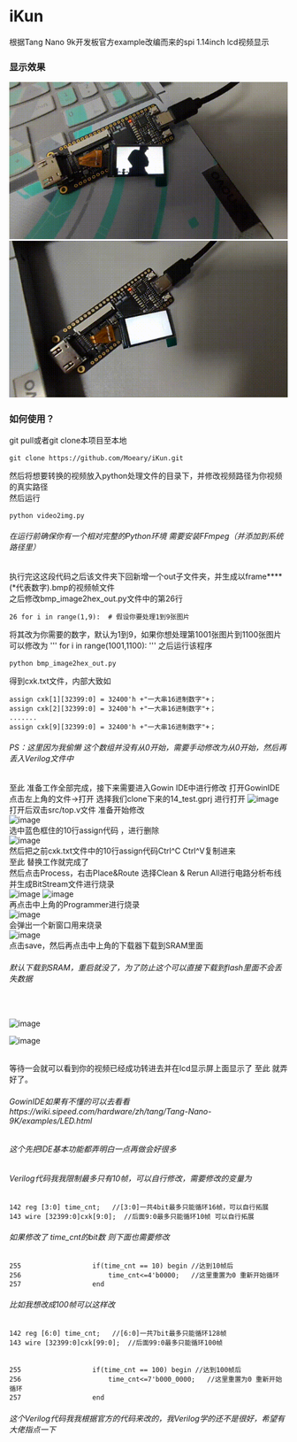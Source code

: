 # iKun 
根据Tang Nano 9k开发板官方example改编而来的spi 1.14inch lcd视频显示
### 显示效果

![image](https://github.com/Moeary/iKun/blob/main/readme%E7%94%A8%E6%96%87%E4%BB%B6/video_2023-10-15_15-57-03%2000_00_00-00_00_30.gif)
![image](https://github.com/Moeary/iKun/blob/main/readme%E7%94%A8%E6%96%87%E4%BB%B6/video_2023-10-15_15-57-19%2000_00_00-00_00_30.gif)

### 如何使用？
git pull或者git clone本项目至本地<br>
```
git clone https://github.com/Moeary/iKun.git
```
然后将想要转换的视频放入python处理文件的目录下，并修改视频路径为你视频的真实路径<br>
然后运行
```
python video2img.py
```
###### 在运行前确保你有一个相对完整的Python环境 需要安装FFmpeg（并添加到系统路径里）
执行完这这段代码之后该文件夹下回新增一个out子文件夹，并生成以frame****(*代表数字).bmp的视频帧文件<br>
之后修改bmp_image2hex_out.py文件中的第26行
```
26 for i in range(1,9):  # 假设你要处理1到9张图片 
```
将其改为你需要的数字，默认为1到9，如果你想处理第1001张图片到1100张图片可以修改为
'''
for i in range(1001,1100): 
'''
之后运行该程序
```
python bmp_image2hex_out.py
```
得到cxk.txt文件，内部大致如
```
assign cxk[1][32399:0] = 32400'h +"一大串16进制数字"+；
assign cxk[2][32399:0] = 32400'h +"一大串16进制数字"+；
.......
assign cxk[9][32399:0] = 32400'h +"一大串16进制数字"+；
```
###### PS：这里因为我偷懒 这个数组并没有从0开始，需要手动修改为从0开始，然后再丢入Verilog文件中
至此 准备工作全部完成，接下来需要进入Gowin IDE中进行修改
打开GowinIDE 点击左上角的文件->打开 选择我们clone下来的14_test.gprj 进行打开
![image](https://github.com/Moeary/iKun/assets/103913682/96197819-7abe-4cd5-8d3b-0b10f0482523)
<br>
打开后双击src/top.v文件 准备开始修改
<br>
![image](https://github.com/Moeary/iKun/assets/103913682/70af3537-3fb8-47d2-be80-1d075cd41517)
<br>
选中蓝色框住的10行assign代码 ，进行删除<br>
![image](https://github.com/Moeary/iKun/assets/103913682/2597a191-9581-4a3c-8d5a-2b65805f90be)
<br>
然后把之前cxk.txt文件中的10行assign代码Ctrl^C Ctrl^V复制进来<br>
至此 替换工作就完成了<br>
然后点击Process，右击Place&Route 选择Clean & Rerun All进行电路分析布线并生成BitStream文件进行烧录<br>
![image](https://github.com/Moeary/iKun/assets/103913682/920d53a4-8522-416c-9a73-06058de6c904)
![image](https://github.com/Moeary/iKun/assets/103913682/06b6f084-0d2c-4c5b-984c-0dbddcb89940)
<br>
再点击中上角的Programmer进行烧录<br>
![image](https://github.com/Moeary/iKun/assets/103913682/f6a33dcc-d5b5-4d87-acb3-66f10f7cdb9e)
<br>
会弹出一个新窗口用来烧录<br>
![image](https://github.com/Moeary/iKun/assets/103913682/fcfa3f29-dfd8-4347-9fb8-56f51dcb5342)
<br>
点击save，然后再点击中上角的下载器下载到SRAM里面<br>

###### 默认下载到SRAM，重启就没了，为了防止这个可以直接下载到flash里面不会丢失数据
<br>

![image](https://github.com/Moeary/iKun/assets/103913682/330f5b95-72be-4c02-acac-57f850bda07e)
<br>

![image](https://github.com/Moeary/iKun/assets/103913682/6e37c7b1-a6bb-458c-ab27-726f788b06f6)

<br>
等待一会就可以看到你的视频已经成功转进去并在lcd显示屏上面显示了 至此 就弄好了。
<br>

###### GowinIDE如果有不懂的可以去看看https://wiki.sipeed.com/hardware/zh/tang/Tang-Nano-9K/examples/LED.html
###### 这个先把IDE基本功能都弄明白一点再做会好很多
###### Verilog代码我我限制最多只有10帧，可以自行修改，需要修改的变量为
```
142 reg [3:0] time_cnt;   //[3:0]一共4bit最多只能循环16帧，可以自行拓展
143 wire [32399:0]cxk[9:0];  //后面9:0最多只能循环10帧 可以自行拓展
```
###### 如果修改了 time_cnt的bit数 则下面也需要修改
```
255                  if(time_cnt == 10) begin //达到10帧后
256                      time_cnt<=4'b0000;   //这里重置为0 重新开始循环
257                  end
```
###### 比如我想改成100帧可以这样改
```
142 reg [6:0] time_cnt;   //[6:0]一共7bit最多只能循环128帧
143 wire [32399:0]cxk[99:0];  //后面99:0最多只能循环100帧 


255                  if(time_cnt == 100) begin //达到100帧后
256                      time_cnt<=7'b000_0000;   //这里重置为0 重新开始循环
257                  end
```
###### 这个Verilog代码我我根据官方的代码来改的，我Verilog学的还不是很好，希望有大佬指点一下


